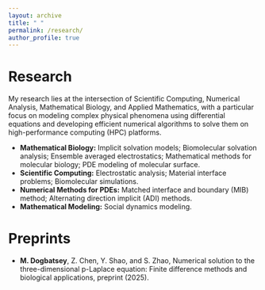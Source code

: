 ```yaml
---
layout: archive
title: " "
permalink: /research/
author_profile: true
---
```

Research
======
My research lies at the intersection of Scientific Computing, Numerical Analysis, Mathematical Biology, and Applied Mathematics, with a particular focus on modeling complex physical phenomena using differential equations and developing efficient numerical algorithms to solve them on high-performance computing (HPC) platforms.
* **Mathematical Biology:** Implicit solvation models; Biomolecular solvation analysis; Ensemble averaged electrostatics; Mathematical methods for molecular biology; PDE modeling of molecular surface.
* **Scientific Computing:**  Electrostatic analysis; Material interface problems; Biomolecular simulations.
* **Numerical Methods for PDEs:** Matched interface and boundary (MIB) method; Alternating direction implicit (ADI) methods.
* **Mathematical Modeling:** Social dynamics modeling.


Preprints
=========

* **M. Dogbatsey**, Z. Chen, Y. Shao, and S. Zhao, Numerical solution to the three-dimensional p-Laplace equation: Finite difference methods and biological applications, preprint (2025).

